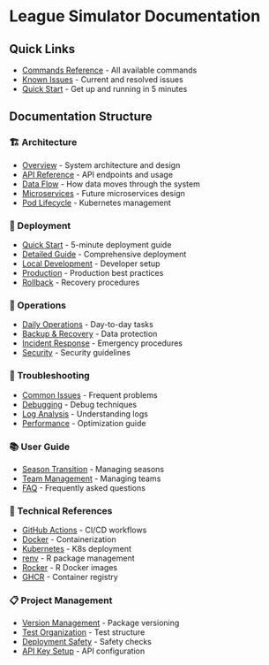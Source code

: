 # League Simulator Documentation

## Quick Links
- [Commands Reference](COMMANDS.md) - All available commands
- [Known Issues](KNOWN_ISSUES.md) - Current and resolved issues
- [Quick Start](deployment/quick-start.md) - Get up and running in 5 minutes

## Documentation Structure

### 🏗️ Architecture
- [Overview](architecture/overview.md) - System architecture and design
- [API Reference](architecture/api-reference.md) - API endpoints and usage
- [Data Flow](architecture/data-flow.md) - How data moves through the system
- [Microservices](architecture/microservices.md) - Future microservices design
- [Pod Lifecycle](architecture/pod-lifecycle-management.md) - Kubernetes management

### 🚀 Deployment
- [Quick Start](deployment/quick-start.md) - 5-minute deployment guide
- [Detailed Guide](deployment/detailed-guide.md) - Comprehensive deployment
- [Local Development](deployment/local-development.md) - Developer setup
- [Production](deployment/production.md) - Production best practices
- [Rollback](deployment/rollback.md) - Recovery procedures

### 🔧 Operations
- [Daily Operations](operations/daily-operations.md) - Day-to-day tasks
- [Backup & Recovery](operations/backup-recovery.md) - Data protection
- [Incident Response](operations/incident-response.md) - Emergency procedures
- [Security](operations/security.md) - Security guidelines

### 🐛 Troubleshooting
- [Common Issues](troubleshooting/common-issues.md) - Frequent problems
- [Debugging](troubleshooting/debugging.md) - Debug techniques
- [Log Analysis](troubleshooting/log-analysis.md) - Understanding logs
- [Performance](troubleshooting/performance.md) - Optimization guide

### 📚 User Guide
- [Season Transition](user-guide/season-transition.md) - Managing seasons
- [Team Management](user-guide/team-management.md) - Managing teams
- [FAQ](user-guide/faq.md) - Frequently asked questions

### 🔧 Technical References
- [GitHub Actions](DOCUMENTATION_GITHUB_ACTIONS.md) - CI/CD workflows
- [Docker](DOCUMENTATION_DOCKER.md) - Containerization
- [Kubernetes](DOCUMENTATION_KUBERNETES.md) - K8s deployment
- [renv](DOCUMENTATION_RENV.md) - R package management
- [Rocker](DOCUMENTATION_ROCKER.md) - R Docker images
- [GHCR](DOCUMENTATION_GHCR.md) - Container registry

### 📋 Project Management
- [Version Management](VERSION_MANAGEMENT.md) - Package versioning
- [Test Organization](TEST_ORGANIZATION.md) - Test structure
- [Deployment Safety](DEPLOYMENT_SAFETY.md) - Safety checks
- [API Key Setup](API_KEY_SETUP.md) - API configuration